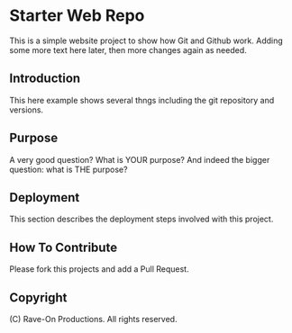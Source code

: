 # Starter Web Repo

This is a simple website project to show
how Git and Github work. Adding some more
text here later, then more changes again
as needed.

## Introduction

This here example shows several thngs
including the git repository and versions.

## Purpose

A very good question? What is YOUR purpose?
And indeed the bigger question: what is THE purpose?

## Deployment

This section describes the deployment steps involved
with this project.

## How To Contribute

Please fork this projects and add a Pull Request.

## Copyright

(C) Rave-On Productions. All rights reserved.
